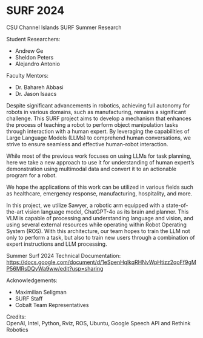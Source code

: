 # SURF 2024
CSU Channel Islands SURF Summer Research <br>

Student Researchers: <br>
- Andrew Ge <br>
- Sheldon Peters <br>
- Alejandro Antonio <br>

Faculty Mentors: <br>
- Dr. Bahareh Abbasi <br>
- Dr. Jason Isaacs <br>

Despite significant advancements in robotics, achieving full autonomy for robots in various domains, such as manufacturing, remains a significant challenge. This SURF project aims to develop a mechanism that enhances the process of teaching a robot to perform object manipulation tasks through interaction with a human expert. By leveraging the capabilities of Large Language Models (LLMs) to comprehend human conversations, we strive to ensure seamless and effective human-robot interaction. 

While most of the previous work focuses on using LLMs for task planning, here we take a new approach to use it for understanding of human expert’s demonstration using multimodal data and convert it to an actionable program for a robot.

We hope the applications of this work can be utilized in various fields such as healthcare, emergency response, manufacturing, hospitality, and more.

In this project, we utilize Sawyer, a robotic arm equipped with a state-of-the-art vision language model, ChatGPT-4o as its brain and planner. This VLM is capable of processing and understanding language and vision, and using several external resources while operating within Robot Operating System (ROS). With this architecture, our team hopes to train the LLM not only to perform a task, but also to train new users through a combination of  expert instructions and LLM processing.

Summer Surf 2024 Technical Documentation: <br>
https://docs.google.com/document/d/1eSpenHqlkqRHNvWpHtizz2qoFf9gMP56MRsDQyWa9ww/edit?usp=sharing

Acknowledgements: <br>
- Maximilian Seligman <br>
- SURF Staff <br>
- Cobalt Team Representatives <br>

Credits: <br>
OpenAI, Intel, Python, Rviz, ROS, Ubuntu, Google Speech API and Rethink Robotics
